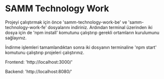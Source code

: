 
# SAMM Technology Work

Projeyi çalıştırmak için önce 'samm-technology-work-be' ve 'samm-technology-work-fe' dosyalarını indiriniz. Ardından terminal üzerinden iki dosya için de 'npm install' komutunu çalıştırıp gerekli ortamların kurulumunu sağlayınız.

İndirme işlemleri tamamlandıktan sonra iki dosyanın terminaline 'npm start' komutunu çalıştırıp projeleri çalıştırınız. 

Frontend: 'http://localhost:3000/'

Backend: 'http://localhost:8080/' 




